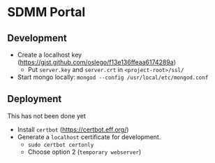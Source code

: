 # SDMM Portal



## Development

* Create a localhost key (https://gist.github.com/oslego/f13e136ffeaa6174289a)
    * Put `server.key` and `server.crt` in `<project-root>/ssl/`
* Start mongo locally: `mongod --config /usr/local/etc/mongod.conf`


## Deployment

This has not been done yet

* Install `certbot` (https://certbot.eff.org/)
* Generate a `localhost` certificate for development.
    * `sudo certbot certonly`
    * Choose option 2 (`temporary webserver`)
